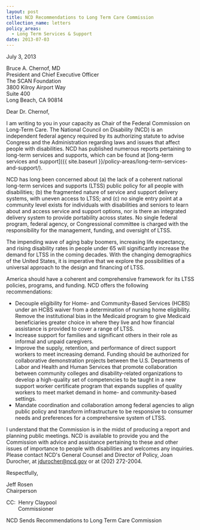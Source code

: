 ```yaml
---
layout: post
title: NCD Recommendations to Long Term Care Commission
collection_name: letters
policy_areas:
  - Long Term Services & Support
date: 2013-07-03
---
```


July 3, 2013

Bruce A. Chernof, MD\
President and Chief Executive Officer\
The SCAN Foundation\
3800 Kilroy Airport Way\
Suite 400\
Long Beach, CA 90814

Dear Dr. Chernof,

I am writing to you in your capacity as Chair of the Federal Commission on Long-Term Care. The National Council on Disability (NCD) is an independent federal agency required by its authorizing statute to advise Congress and the Administration regarding laws and issues that affect people with disabilities. NCD has published numerous reports pertaining to long-term services and supports, which can be found at [long-term services and support]({{ site.baseurl }}/policy-areas/long-term-services-and-support/).

NCD has long been concerned about (a) the lack of a coherent national long-term services and supports (LTSS) public policy for all people with disabilities; (b) the fragmented nature of service and support delivery systems, with uneven access to LTSS; and (c) no single entry point at a community level exists for individuals with disabilities and seniors to learn about and access service and support options, nor is there an integrated delivery system to provide portability across states. No single federal program, federal agency, or Congressional committee is charged with the responsibility for the management, funding, and oversight of LTSS.

The impending wave of aging baby boomers, increasing life expectancy, and rising disability rates in people under 65 will significantly increase the demand for LTSS in the coming decades. With the changing demographics of the United States, it is imperative that we explore the possibilities of a universal approach to the design and financing of LTSS.

America should have a coherent and comprehensive framework for its LTSS policies, programs, and funding. NCD offers the following recommendations:

- Decouple eligibility for Home- and Community-Based Services (HCBS) under an HCBS waiver from a determination of nursing home eligibility. Remove the institutional bias in the Medicaid program to give Medicaid beneficiaries greater choice in where they live and how financial assistance is provided to cover a range of LTSS.
- Increase support for families and significant others in their role as informal and unpaid caregivers.
- Improve the supply, retention, and performance of direct support workers to meet increasing demand. Funding should be authorized for collaborative demonstration projects between the U.S. Departments of Labor and Health and Human Services that promote collaboration between community colleges and disability-related organizations to develop a high-quality set of competencies to be taught in a new support worker certificate program that expands supplies of quality workers to meet market demand in home- and community-based settings.
- Mandate coordination and collaboration among federal agencies to align public policy and transform infrastructure to be responsive to consumer needs and preferences for a comprehensive system of LTSS.

I understand that the Commission is in the midst of producing a report and planning public meetings. NCD is available to provide you and the Commission with advice and assistance pertaining to these and other issues of importance to people with disabilities and welcomes any inquiries. Please contact NCD's General Counsel and Director of Policy, Joan Durocher, at [jdurocher@ncd.gov](mailto:jdurocher@ncd.gov) or at (202) 272-2004.

Respectfully,

Jeff Rosen\
Chairperson

CC:  Henry Claypool\
        Commissioner

NCD Sends Recommendations to Long Term Care Commission
